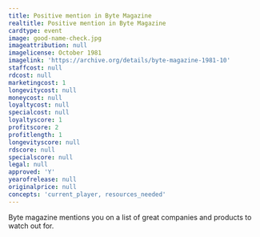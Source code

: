 ```yaml
---
title: Positive mention in Byte Magazine
realtitle: Positive mention in Byte Magazine
cardtype: event
image: good-name-check.jpg
imageattribution: null
imagelicense: October 1981
imagelink: 'https://archive.org/details/byte-magazine-1981-10'
staffcost: null
rdcost: null
marketingcost: 1
longevitycost: null
moneycost: null
loyaltycost: null
specialcost: null
loyaltyscore: 1
profitscore: 2
profitlength: 1
longevityscore: null
rdscore: null
specialscore: null
legal: null
approved: 'Y'
yearofrelease: null
originalprice: null
concepts: 'current_player, resources_needed'
---
```


Byte magazine mentions you on a list of great companies and products to watch out for.
